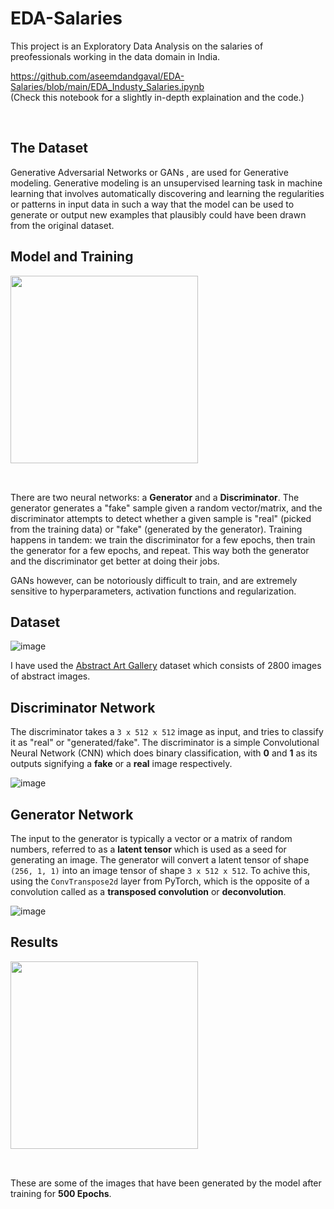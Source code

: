 # EDA-Salaries

This project is an Exploratory Data Analysis on the salaries of preofessionals working in the data domain in India.

https://github.com/aseemdandgaval/EDA-Salaries/blob/main/EDA_Industy_Salaries.ipynb <br />
(Check this notebook for a slightly in-depth explaination and the code.) 

<br>

## The Dataset

Generative Adversarial Networks or GANs , are used for Generative modeling.
Generative modeling is an unsupervised learning task in machine learning that involves automatically discovering and learning the regularities or patterns in input data in such a way that the model can be used to generate or output new examples that plausibly could have been drawn from the original dataset.

## Model and Training

<img src="https://i.imgur.com/6NMdO9u.png" style="width:300px; margin-bottom:32px"/>

There are two neural networks: a **Generator** and a **Discriminator**. The generator generates a "fake" sample given a random vector/matrix, and the discriminator attempts to detect whether a given sample is "real" (picked from the training data) or "fake" (generated by the generator).
Training happens in tandem: we train the discriminator for a few epochs, then train the generator for a few epochs, and repeat. This way both the generator and the discriminator get better at doing their jobs. 

GANs however, can be notoriously difficult to train, and are extremely sensitive to hyperparameters, activation functions and regularization. 

## Dataset

![image](https://user-images.githubusercontent.com/79587733/149305253-72031e4d-f1b8-4296-8d4b-78eb920bb45d.png)

I have used the [Abstract Art Gallery](https://www.kaggle.com/muhammad4hmed/gan-aa/data) dataset which consists of 2800 images of abstract images.

## Discriminator Network

The discriminator takes a `3 x 512 x 512` image as input, and tries to classify it as "real" or "generated/fake". The discriminator is a simple Convolutional Neural Network (CNN) which does binary classification, with **0** and **1** as its outputs signifying a **fake** or a **real** image respectively.

![image](https://user-images.githubusercontent.com/79587733/149306230-281a1cde-155b-49cf-9a49-2bb9ac9d4dbe.png)

## Generator Network

The input to the generator is typically a vector or a matrix of random numbers, referred to as a **latent tensor** which is used as a seed for generating an image. The generator will convert a latent tensor of shape `(256, 1, 1)` into an image tensor of shape `3 x 512 x 512`. To achive this, using the `ConvTranspose2d` layer from PyTorch, which is the opposite of a convolution called as a **transposed convolution** or **deconvolution**.

![image](https://user-images.githubusercontent.com/79587733/149307300-e0de0a35-077b-43d3-9b93-0b9d13404735.png)

## Results

<img src="https://user-images.githubusercontent.com/79587733/149310980-58aa8ef7-37db-4a96-a115-a6391cac6598.png" style="width:300px; margin-bottom:32px"/>

These are some of the images that have been generated by the model after training for **500 Epochs**.

